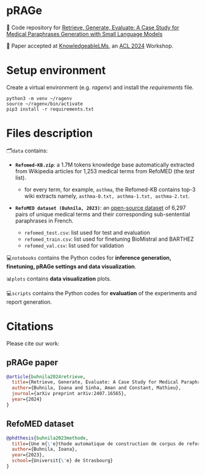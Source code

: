 # pRAGe

📄 Code repository for [Retrieve, Generate, Evaluate: A Case Study for Medical Paraphrases Generation with Small Language Models](https://arxiv.org/abs/2407.16565)

🎉 Paper accepted at [KnowledgeableLMs](https://knowledgeable-lm.github.io/), an [ACL 2024](https://2024.aclweb.org/) Workshop.

# Setup environment

Create a virtual environment (e.g. *ragenv*) and install the *requirements* file.

```
python3 -m venv ~/ragenv
source ~/ragenv/bin/activate
pip3 install -r requirements.txt
```

# Files description

🗂️```data``` contains: 

  - **```Refomed-KB.zip```**: a 1.7M tokens knowledge base automatically extracted from Wikipedia articles for 1,253 medical terms from RefoMED (the *test* list). 

      - for every term, for example, ```asthma```, the Refomed-KB contains top-3 wiki extracts namely, ```asthma-0.txt, asthma-1.txt, asthma-2.txt```.

  - **```RefoMED dataset (Buhnila, 2023)```**: an [open-source dataset](https://github.com/ibuhnila/refomed) of 6,297 pairs of unique medical terms and their corresponding sub-sentential paraphrases in French.

      - ```refomed_test.csv```: list used for test and evaluation
      - ```refomed_train.csv```: list used for finetuning BioMistral and BARTHEZ
      - ```refomed_val.csv```: list used for validation

💻```notebooks``` contains the Python codes for **inference generation, finetuning, pRAGe settings and data visualization**.

📊```plots``` contains **data visualization** plots.

💻```scripts``` contains the Python codes for **evaluation** of the experiments and report generation.

# Citations

Please cite our work:

## pRAGe paper
```bibtex
@article{buhnila2024retrieve,
  title={Retrieve, Generate, Evaluate: A Case Study for Medical Paraphrases Generation with Small Language Models},
  author={Buhnila, Ioana and Sinha, Aman and Constant, Mathieu},
  journal={arXiv preprint arXiv:2407.16565},
  year={2024}
}
```
## RefoMED dataset
```bibtex
@phdthesis{buhnila2023methode,
  title={Une m{\'e}thode automatique de construction de corpus de reformulation},
  author={Buhnila, Ioana},
  year={2023},
  school={Universit{\'e} de Strasbourg}
}
```
